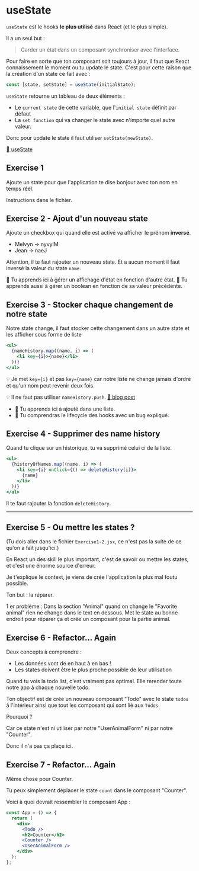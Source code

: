 # useState

`useState` est le hooks **le plus utilisé** dans React (et le plus simple).

Il a un seul but :

> Garder un état dans un composant synchroniser avec l'interface.

Pour faire en sorte que ton composant soit toujours à jour, il faut que React
connaissement le moment ou tu update le state. C'est pour cette raison que la création
d'un state ce fait avec :

```js
const [state, setState] = useState(initialState);
```

`useState` retourne un tableau de deux éléments :

- Le `current state` de cette variable, que l'`initial state` définit par défaut
- La `set function` qui va changer le state avec n'importe quel autre valeur.

Donc pour update le state il faut utiliser `setState(newState)`.

[📖 useState](https://beta.reactjs.org/apis/usestate)

## Exercise 1

Ajoute un state pour que l'application te dise bonjour avec ton nom en temps réel.

Instructions dans le fichier.

## Exercise 2 - Ajout d'un nouveau state

Ajoute un checkbox qui quand elle est activé va afficher le prénom **inversé**.

- Melvyn -> nyvylM
- Jean -> naeJ

Attention, il te faut rajouter un nouveau state.
Et a aucun moment il faut inversé la valeur du state `name`.

💌 Tu apprends ici à gérer un affichage d'état en fonction d'autre état.
💌 Tu apprends aussi à gérer un boolean en fonction de sa valeur précédente.

## Exercise 3 - Stocker chaque changement de notre state

Notre state change, il faut stocker cette changement dans un autre state et les
afficher sous forme de liste

```jsx
<ul>
  {nameHistory.map((name, i) => (
    <li key={i}>{name}</li>
  ))}
</ul>
```

💡 Je met `key={i}` et pas `key={name}` car notre liste ne change jamais d'ordre
et qu'un nom peut revenir deux fois.

💡 Il ne faut pas utiliser `nameHistory.push`. [📖 blog post](https://bobbyhadz.com/blog/react-push-to-state-array)

- 💌 Tu apprends ici à ajouté dans une liste.
- 💌 Tu comprendras le lifecycle des hooks avec un bug expliqué.

## Exercise 4 - Supprimer des name history

Quand tu clique sur un historique, tu va supprimé celui ci de la liste.

```jsx
<ul>
  {historyOfNames.map((name, i) => (
    <li key={i} onClick={() => deleteHistory(i)}>
      {name}
    </li>
  ))}
</ul>
```

Il te faut rajouter la fonction `deleteHistory`.

---

## Exercise 5 - Ou mettre les states ?

(Tu dois aller dans le fichier `Exercise1-2.jsx`, ce n'est pas la suite
de ce qu'on a fait jusqu'ici.)

En React un des skill le plus important, c'est de savoir ou mettre les
states, et c'est une énorme source d'erreur.

Je t'explique le context, je viens de crée l'application la plus
mal foutu possible.

Ton but : la réparer.

1 er problème : Dans la section "Animal" quand on change le "Favorite
animal" rien ne change dans le text en dessous. Met le state
au bonne endroit pour réparer ça et crée un composant pour la partie
animal.

## Exercise 6 - Refactor... Again

Deux concepts à comprendre :

- Les données vont de en haut à en bas !
- Les states doivent être le plus proche possible de leur utilisation

Quand tu vois la todo list, c'est vraiment pas optimal. Elle rerender
toute notre app à chaque nouvelle todo.

Ton objectif est de crée un nouveau composant "Todo" avec le state `todos`
à l'intérieur ainsi que tout les composant qui sont lié aux `Todos`.

Pourquoi ?

Car ce state n'est ni utiliser par notre "UserAnimalForm" ni par
notre "Counter".

Donc il n'a pas ça plaçe ici.

## Exercise 7 - Refactor... Again

Même chose pour Counter.

Tu peux simplement déplacer le state `count` dans le composant "Counter".

Voici à quoi devrait ressembler le composant App :

```jsx
const App = () => {
  return (
    <div>
      <Todo />
      <h2>Counter</h2>
      <Counter />
      <UserAnimalForm />
    </div>
  );
};
```
